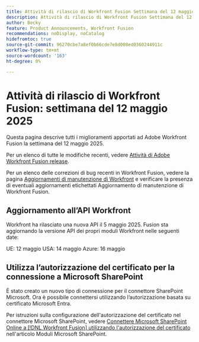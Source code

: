 ```yaml
---
title: Attività di rilascio di Workfront Fusion Settimana del 12 maggio 2025
description: Attività di rilascio di Workfront Fusion Settimana del 12 maggio 2025
author: Becky
feature: Product Announcements, Workfront Fusion
recommendations: noDisplay, noCatalog
hidefromtoc: true
source-git-commit: 96270cbe7a8ef0b66cde7e8d008ed0360244911c
workflow-type: tm+mt
source-wordcount: '163'
ht-degree: 0%

---
```


# Attività di rilascio di Workfront Fusion: settimana del 12 maggio 2025

Questa pagina descrive tutti i miglioramenti apportati ad Adobe Workfront Fusion la settimana del 12 maggio 2025.

Per un elenco di tutte le modifiche recenti, vedere [Attività di Adobe Workfront Fusion release](/help/workfront-fusion/fusion-product-releases/fusion-release-activity.md).

Per un elenco delle correzioni di bug recenti in Workfront Fusion, vedere la pagina [Aggiornamenti di manutenzione di Workfront](https://experienceleague.adobe.com/en/docs/workfront-known-issues/releases/current-updates) e verificare la presenza di eventuali aggiornamenti etichettati Aggiornamento di manutenzione di Workfront Fusion.

## Aggiornamento all’API Workfront

Workfront ha rilasciato una nuova API il 5 maggio 2025. Fusion sta aggiornando la versione API dei propri moduli Workfront nelle seguenti date:

UE: 12 maggio
USA: 14 maggio
Azure: 16 maggio

## Utilizza l’autorizzazione del certificato per la connessione a Microsoft SharePoint

È stato creato un nuovo tipo di connessione per il connettore SharePoint Microsoft. Ora è possibile connettersi utilizzando l’autorizzazione basata su certificato Microsoft Entra.

Per istruzioni sulla configurazione dell&#39;autorizzazione del certificato nel connettore Microsoft SharePoint, vedere [Connettere Microsoft SharePoint Online a [!DNL Workfront Fusion] utilizzando l&#39;autorizzazione del certificato](/help/workfront-fusion/references/apps-and-modules/third-party-connectors/sharepoint-modules.md#connect-microsoft-sharepoint-online-to-workfront-fusion-using-certificate-authorization) nell&#39;articolo Moduli Microsoft SharePoint.

<!--

## New connection type available in Azure DevOps connector

To make it easier to request all scopes when configuring a connection in Azure DevOps, we've created a new type of connection. The Azure DevOps EntraApp connection type includes a toggle that allows you to request all scopes for the connection.

For instructions on configuring certificate authorization in the  Azure DevOps connector, see [Connect [!DNL Azure DevOps] to [!DNL Workfront Fusion]](/help/workfront-fusion/references/apps-and-modules/third-party-connectors/azure-dev-ops.md#connect-azure-devops-to-workfront-fusion) in the article Azure DevOps modules.

-->
